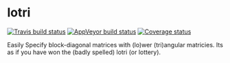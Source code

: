 # lotri
[![Travis build status](https://travis-ci.org/nlmixrdevelopment/lotri.svg?branch=master)](https://travis-ci.org/nlmixrdevelopment/lotri) [![AppVeyor build status](https://ci.appveyor.com/api/projects/status/github/nlmixrdevelopment/lotri?branch=master&svg=true)](https://ci.appveyor.com/project/nlmixrdevelopment/lotri) [![Coverage status](https://codecov.io/gh/nlmixrdevelopment/lotri/branch/master/graph/badge.svg)](https://codecov.io/github/nlmixrdevelopment/lotri?branch=master)

Easily Specify block-diagonal matrices with (lo)wer (tri)angular
matricies.  Its as if you have won the (badly spelled) lotri (or lottery).

